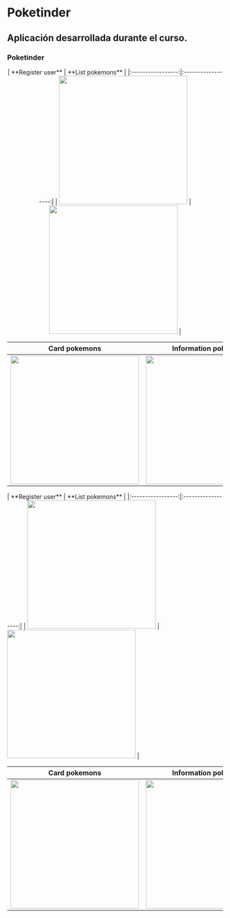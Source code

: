 # Poketinder

## Aplicación desarrollada durante el curso.

### Poketinder
<p align="center">
  | **Register user** | **List pokemons** |
|:-----------------:|:------------------:|
| <img src="https://github.com/Jhonchuri11/GestorDocumental_Frontend_Busqueda/blob/master/R1-app/register-user-poketinder.png" width="300" /> | <img src="https://github.com/Jhonchuri11/GestorDocumental_Frontend_Busqueda/blob/master/R1-app/list-favorite-pkemons.png" width="300" /> |

| **Card pokemons** | **Information pokemons** |
|:-----------------:|:-----------------------:|
| <img src="https://github.com/Jhonchuri11/GestorDocumental_Frontend_Busqueda/blob/master/R1-app/card-pokemons.png" width="300" /> | <img src="https://github.com/Jhonchuri11/GestorDocumental_Frontend_Busqueda/blob/master/R1-app/information-poketinde.png" width="300" /> |
</p>
| **Register user** | **List pokemons** |
|:-----------------:|:------------------:|
| <img src="https://github.com/Jhonchuri11/GestorDocumental_Frontend_Busqueda/blob/master/R1-app/register-user-poketinder.png" width="300" /> | <img src="https://github.com/Jhonchuri11/GestorDocumental_Frontend_Busqueda/blob/master/R1-app/list-favorite-pkemons.png" width="300" /> |

| **Card pokemons** | **Information pokemons** |
|:-----------------:|:-----------------------:|
| <img src="https://github.com/Jhonchuri11/GestorDocumental_Frontend_Busqueda/blob/master/R1-app/card-pokemons.png" width="300" /> | <img src="https://github.com/Jhonchuri11/GestorDocumental_Frontend_Busqueda/blob/master/R1-app/information-poketinde.png" width="300" /> |



